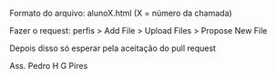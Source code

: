 Formato do arquivo: alunoX.html (X = número da chamada)

Fazer o request: perfis > Add File > Upload Files > Propose New File

Depois disso só esperar pela aceitação do pull request

Ass. Pedro H G Pires
